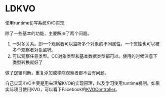 # LDKVO
使用runtime仿写系统KVO实现

除了一些基本的功能，主要解决了两个问题。

1. 一对多关系。即一个观察者可以监听多个对象的不同属性，一个属性也可以被多个观察者对象监听。
2. 可以观察任意类型。OC对象类型和基本数据类型都可以。使用的时候注意下类型转换就好了

做了逻辑判断，重复添加或移除观察者都不会有问题。

自己实现KVO主要是用来理解KVO的实现原理，以及学习使用runtime机制。如果实际项目使用KVO，可以看下Facebook的[KVOController](https://github.com/facebook/KVOController)。
